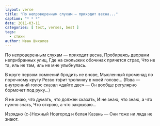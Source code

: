 ```yaml
---
layout: verse
title: "По непроверенным слухам — приходит весна..."
caption: "* * *"
date: 2011-03-11
categories: [ text, verses, best ]
tags:
  - стихи
author: Иван Шихалев
---
```

По непроверенным слухам — приходит весна,
Пробираясь дворами неприбранных улиц,
Где на скользких обочинах прячется страх,
Что не та,
        иль не там,
                иль не мне улыбнулась.

В круге первом сомнений бродить не внове,
Мысленный променад по порочному кругу
Резво то́рит тропинку в моей голове...
(Язва — внутренний голос сказал «дайте две» —
Он вообще регулярно бормочет под руку...)

Я не знаю, что думать, что должен сказать,
И не знаю, что знаю, а что нужно знать,
Что открою, а что закрываю...

Изрядно (с-)Нежный Новгород и белая Казань —
Они тоже ни ляда не знают.
